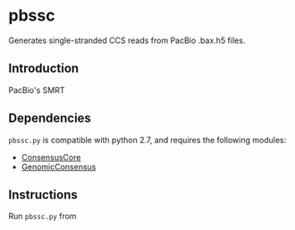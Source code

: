 # pbssc
Generates single-stranded CCS reads from PacBio .bax.h5 files.

## Introduction
PacBio's SMRT

## Dependencies

`pbssc.py` is compatible with python 2.7, and requires the following modules:
- [ConsensusCore](https://github.com/PacificBiosciences/ConsensusCore)
- [GenomicConsensus](https://github.com/PacificBiosciences/GenomicConsensus)

## Instructions
Run `pbssc.py` from 

```


```

